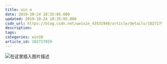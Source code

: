 ```yaml
---
title: win e
date: 2019-10-24 10:35:05.000
updated: 2019-10-24 10:35:05.000
csdn_url: https://blog.csdn.net/weixin_43531940/article/details/102717929
description: 
tags: 
categories: win10
article_id: 102717929
---
```

﻿![在这里插入图片描述](http://img.yayi.site/csdn/20191024103448620.png-watermaskStyle)
